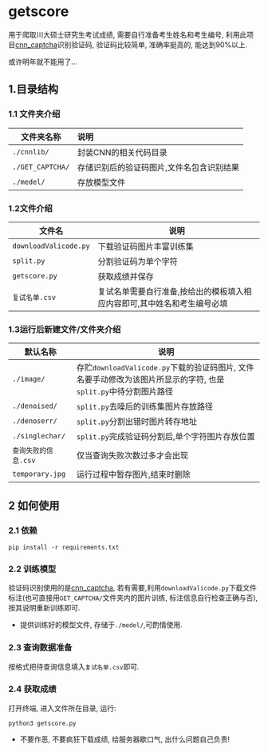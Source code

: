 # getscore

用于爬取川大硕士研究生考试成绩, 需要自行准备考生姓名和考生编号, 利用此项目[cnn_captcha](https://github.com/nickliqian/cnn_captcha)识别验证码, 验证码比较简单, 准确率挺高的, 能达到90%以上. 

或许明年就不能用了...

## 1.目录结构

### 1.1 文件夹介绍

| 文件夹名称    | 说明                |
| ----------- | :-------------------- |
| `./cnnlib/` | 封装CNN的相关代码目录 |
|`./GET_CAPTCHA/`| 存储识别后的验证码图片,文件名包含识别结果 |
|`./medel/`| 存放模型文件 |


### 1.2文件介绍

| 文件名              | 说明 |
| ------------------- | ---- |
| `downloadValicode.py` | 下载验证码图片丰富训练集 |
| `split.py` | 分割验证码为单个字符 |
| `getscore.py` | 获取成绩并保存 |
| `复试名单.csv` | 复试名单需要自行准备,按给出的模板填入相应内容即可,其中姓名和考生编号必填 |

### 1.3运行后新建文件/文件夹介绍

| 默认名称          | 说明                                |
| -----------------| ----------------------------------- |
| `./image/`       | 存贮`downloadValicode.py`下载的验证码图片, 文件名要手动修改为该图片所显示的字符, 也是`split.py`中待分割图片路径 |
| `./denoised/`      | `split.py`去噪后的训练集图片存放路径 |
| `./denoserr/`      | `split.py`分割出错时图片转存地址 |
| `./singlechar/`    | `split.py`完成验证码分割后,单个字符图片存放位置 |
| `查询失败的信息.csv`    | 仅当查询失败次数过多才会出现  |
| `temporary.jpg` | 运行过程中暂存图片,结束时删除 |

## 2  如何使用

### 2.1 依赖

```
pip install -r requirements.txt
```

### 2.2 训练模型

验证码识别使用的是[cnn_captcha](https://github.com/nickliqian/cnn_captcha), 若有需要,利用`downloadValicode.py`下载文件标注(也可直接用`GET_CAPTCHA/`文件夹内的图片训练, 标注信息自行检查正确与否),按其说明重新训练即可.

* 提供训练好的模型文件, 存储于`./medel/`,可酌情使用.

### 2.3 查询数据准备
按格式把待查询信息填入`复试名单.csv`即可.

### 2.4 获取成绩

打开终端, 进入文件所在目录, 运行:

```
python3 getscore.py
```

* 不要作恶, 不要疯狂下载成绩, 给服务器歇口气, 出什么问题自己负责!
